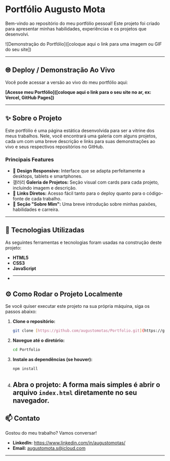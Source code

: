 # Portfólio Augusto Mota

Bem-vindo ao repositório do meu portfólio pessoal! Este projeto foi criado para apresentar minhas habilidades, experiências e os projetos que desenvolvi.

![Demonstração do Portfólio]([coloque aqui o link para uma imagem ou GIF do seu site])


---

## 🌐 Deploy / Demonstração Ao Vivo

Você pode acessar a versão ao vivo do meu portfólio aqui:

**[Acesse meu Portfólio]([coloque aqui o link para o seu site no ar, ex: Vercel, GitHub Pages])**

---

## ✨ Sobre o Projeto

Este portfólio é uma página estática desenvolvida para ser a vitrine dos meus trabalhos. Nele, você encontrará uma galeria com alguns projetos, cada um com uma breve descrição e links para suas demonstrações ao vivo e seus respectivos repositórios no GitHub.

### Principais Features

* 🎨 **Design Responsivo:** Interface que se adapta perfeitamente a desktops, tablets e smartphones.
* 갤러리 **Galeria de Projetos:** Seção visual com cards para cada projeto, incluindo imagem e descrição.
* 🔗 **Links Diretos:** Acesso fácil tanto para o deploy quanto para o código-fonte de cada trabalho.
* 📄 **Seção "Sobre Mim":** Uma breve introdução sobre minhas paixões, habilidades e carreira.

---

## 🚀 Tecnologias Utilizadas

As seguintes ferramentas e tecnologias foram usadas na construção deste projeto:

* **HTML5**
* **CSS3**
* **JavaScript**
* ---

## ⚙️ Como Rodar o Projeto Localmente

Se você quiser executar este projeto na sua própria máquina, siga os passos abaixo:

1.  **Clone o repositório:**
    ```bash
    git clone [https://github.com/augustomotas/Portfolio.git](https://github.com/augustomotas/Portfolio.git)
    ```

2.  **Navegue até o diretório:**
    ```bash
    cd Portfolio
    ```

3.  **Instale as dependências (se houver):**
    ```bash
    npm install
    ```

4.  **Abra o projeto:**
    A forma mais simples é abrir o arquivo `index.html` diretamente no seu navegador.
    ---

## 📫 Contato

Gostou do meu trabalho? Vamos conversar!

* **LinkedIn:** https://www.linkedin.com/in/augustomotas/
* **Email:** augustomota.s@icloud.com

---

